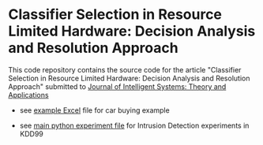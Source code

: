 # Classifier Selection in Resource Limited Hardware: Decision Analysis and Resolution Approach

This code repository contains the source code for the article "Classifier Selection in Resource Limited Hardware: Decision Analysis and Resolution Approach" submitted to [Journal of Intelligent Systems: Theory and Applications](https://dergipark.org.tr/en/pub/jista)

- see [example Excel](spread-sheets/DARCarExample.xlsx) file for car buying example

- see [main python experiment file](codePython/run_find_metrics_kdd99.py) for Intrusion Detection experiments in KDD99



